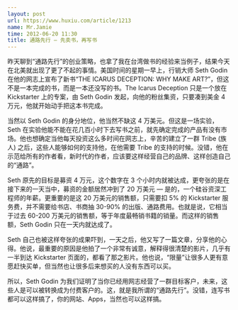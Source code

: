 ```yaml
---
layout: post
url: https://www.huxiu.com/article/1213
name: Mr.Jamie
time: 2012-06-20 11:30
title: 通路先行 — 先卖书，再写书
---
```

昨天聊到“通路先行”的创业策略，也拿了我在台湾做书的经验来当例子，结果今天在北美就出现了更了不起的事情。美国时间的星期一早上，行销大师 Seth Godin 在他的网志上宣布了新书“THE ICARUS DECEPTION: WHY MAKE ART?”，但这不是一本完成的书，而是一本还没写的书。The Icarus Deception 只是一个放在 Kickstarter 上的专案，由 Seth Godin 发起，向他的粉丝集资，只要凑到美金 4 万元，他就开始动手把这本书完成。

当然以 Seth Godin 的身分地位，他当然不缺这 4 万美元。但这是一场实验，Seth 在实验他能不能在花几百小时下去写书之前，就先确定完成的产品有没有市场。他也想确定当他每天投资这么多时间在网志上，辛苦的建立了一群 Tribe (族人) 之后，这些人能够如何的支持他，在他需要 Tribe 的支持的时候。没错，他在示范给所有的作者看，新时代的作者，应该要这样经营自己的品牌、这样创造自己的“通路”。

Seth 原先的目标是募资 4 万元，这个数字在 3 个小时内就被达成，更夸张的是在接下来的一天当中，募资的金额居然冲到了 20 万美元 — 是的，一个硅谷资深工程师的年薪。更重要的是这 20 万美元的销售额，只需要扣 5% 的 Kickstarter 服务费，并不需要给书店、书商抽 30-90% 的出版、通路费用。也就是说，它相当于过去 60-200 万美元的销售额，等于年度最畅销书籍的销量。而这样的销售额，Seth Godin 只在一天内就达成了。

Seth 自己也被这样夸张的成果吓到，一天之后，他又写了一篇文章，分享他的心得。他说，最重要的原因是他拍了一个非常有诚意，解释得很清楚的影片，几乎有一半到达 Kickstarter 页面的，都看了那之影片。他也说，“限量”让很多人更有意愿赶快买单，但当然也让很多后来想买的人没有东西可以买。

所以，Seth Godin 为我们证明了当你已经用网志经营了一群目标客户，未来，这些人是可以被转换成为付费客户的。这，就是我所谓的“通路先行”。没错，连写书都可以这样搞了，你的网站、Apps，当然也可以这样搞。


